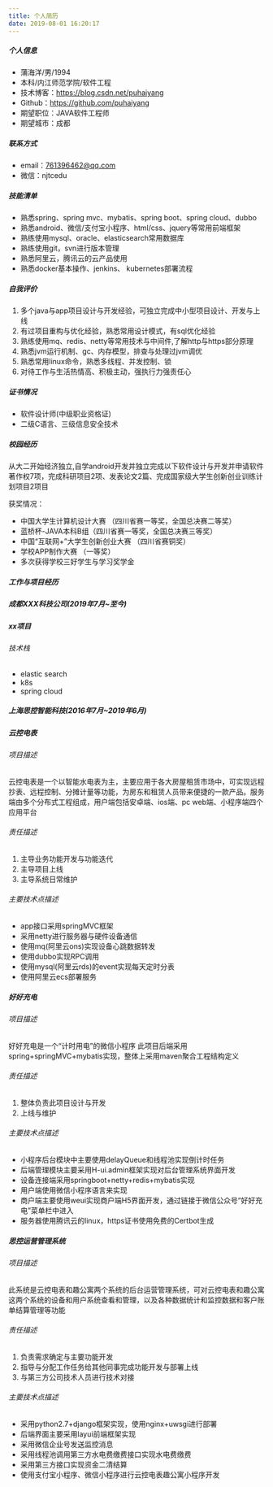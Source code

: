```yaml
---
title: 个人简历
date: 2019-08-01 16:20:17
---
```


##### 个人信息
 - 蒲海洋/男/1994 
 - 本科/内江师范学院/软件工程
 - 技术博客：https://blog.csdn.net/puhaiyang
 - Github：https://github.com/puhaiyang 
 - 期望职位：JAVA软件工程师
 - 期望城市：成都 

##### 联系方式
- email：761396462@qq.com
- 微信：njtcedu

##### 技能清单
- 熟悉spring、spring mvc、mybatis、spring boot、spring cloud、dubbo
- 熟悉android、微信/支付宝小程序、html/css、jquery等常用前端框架
- 熟练使用mysql、oracle、elasticsearch常用数据库
- 熟练使用git，svn进行版本管理
- 熟悉阿里云，腾讯云的云产品使用
- 熟悉docker基本操作、jenkins、 kubernetes部署流程

##### 自我评价
1. 多个java与app项目设计与开发经验，可独立完成中小型项目设计、开发与上线
2. 有过项目重构与优化经验，熟悉常用设计模式，有sql优化经验
3. 熟练使用mq、redis、netty等常用技术与中间件,了解http与https部分原理
4. 熟悉jvm运行机制、gc、内存模型，排查与处理过jvm调优
5. 熟悉常用linux命令，熟悉多线程、并发控制、锁
6. 对待工作与生活热情高、积极主动，强执行力强责任心

##### 证书情况
- 软件设计师(中级职业资格证)
- 二级C语言、三级信息安全技术

##### 校园经历
从大二开始经济独立,自学android开发并独立完成以下软件设计与开发并申请软件著作权7项，完成科研项目2项、发表论文2篇、完成国家级大学生创新创业训练计划项目2项目

获奖情况：
- 中国大学生计算机设计大赛 （四川省赛一等奖，全国总决赛二等奖）
- 蓝桥杯-JAVA本科B组（四川省赛一等奖，全国总决赛三等奖）
- 中国“互联网+”大学生创新创业大赛 （四川省赛铜奖）
- 学校APP制作大赛 （一等奖）
- 多次获得学校三好学生与学习奖学金

##### 工作与项目经历
##### 成都XXX科技公司(2019年7月~至今)
##### xx项目
###### 技术栈
- elastic search
- k8s
- spring cloud

##### 上海思控智能科技(2016年7月~2019年6月)
##### 云控电表
###### 项目描述
云控电表是一个以智能水电表为主，主要应用于各大房屋租赁市场中，可实现远程抄表、远程控制、分摊计量等功能，为房东和租赁人员带来便捷的一款产品。服务端由多个分布式工程组成，用户端包括安卓端、ios端、pc web端、小程序端四个应用平台

###### 责任描述
1. 主导业务功能开发与功能迭代
2. 主导项目上线
3. 主导系统日常维护

###### 主要技术点描述
- app接口采用springMVC框架
- 采用netty进行服务器与硬件设备通信
- 使用mq(阿里云ons)实现设备心跳数据转发
- 使用dubbo实现RPC调用
- 使用mysql(阿里云rds)的event实现每天定时分表
- 使用阿里云ecs部署服务

##### 好好充电
###### 项目描述
好好充电是一个“计时用电”的微信小程序
此项目后端采用spring+springMVC+mybatis实现，整体上采用maven聚合工程结构定义

###### 责任描述
1. 整体负责此项目设计与开发
2. 上线与维护

###### 主要技术点描述
- 小程序后台模块中主要使用delayQueue和线程池实现倒计时任务
- 后端管理模块主要采用H-ui.admin框架实现对后台管理系统界面开发
- 设备连接端采用springboot+netty+redis+mybatis实现
- 用户端使用微信小程序语言来实现
- 商户端主要使用weui实现商户端H5界面开发，通过链接于微信公众号“好好充电”菜单栏中进入
- 服务器使用腾讯云的linux，https证书使用免费的Certbot生成

##### 思控运营管理系统
###### 项目描述
此系统是云控电表和趣公寓两个系统的后台运营管理系统，可对云控电表和趣公寓这两个系统的设备和用户系统查看和管理，以及各种数据统计和监控数据和客户账单结算管理等功能

###### 责任描述
1. 负责需求确定与主要功能开发
2. 指导与分配工作任务给其他同事完成功能开发与部署上线
3. 与第三方公司技术人员进行技术对接

###### 主要技术点描述
- 采用python2.7+django框架实现，使用nginx+uwsgi进行部署
- 后端界面主要采用layui前端框架实现
- 采用微信企业号发送监控消息
- 采用线程池调用第三方水电费缴费接口实现水电费缴费
- 采用第三方接口实现资金二清结算
- 使用支付宝小程序、微信小程序进行云控电表趣公寓小程序开发